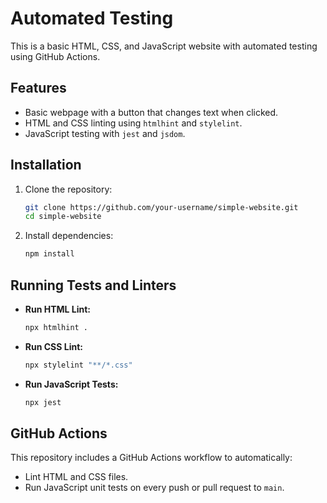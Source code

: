 # Automated Testing

This is a basic HTML, CSS, and JavaScript website with automated testing using GitHub Actions.

## Features
- Basic webpage with a button that changes text when clicked.
- HTML and CSS linting using `htmlhint` and `stylelint`.
- JavaScript testing with `jest` and `jsdom`.

## Installation
1. Clone the repository:
   ```sh
   git clone https://github.com/your-username/simple-website.git
   cd simple-website
   ```
2. Install dependencies:
   ```sh
   npm install
   ```

## Running Tests and Linters
- **Run HTML Lint:**
  ```sh
  npx htmlhint .
  ```
- **Run CSS Lint:**
  ```sh
  npx stylelint "**/*.css"
  ```
- **Run JavaScript Tests:**
  ```sh
  npx jest
  ```

## GitHub Actions
This repository includes a GitHub Actions workflow to automatically:
- Lint HTML and CSS files.
- Run JavaScript unit tests on every push or pull request to `main`.